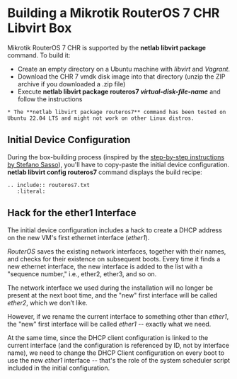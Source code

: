 # Building a Mikrotik RouterOS 7 CHR Libvirt Box

Mikrotik RouterOS 7 CHR is supported by the **netlab libvirt package** command. To build it:

* Create an empty directory on a Ubuntu machine with *libvirt* and *Vagrant*.
* Download the CHR 7 vmdk disk image into that directory (unzip the ZIP archive if you downloaded a .zip file)
* Execute **netlab libvirt package routeros7 _virtual-disk-file-name_** and follow the instructions

```{warning}
* The **‌netlab libvirt package routeros7** command has been tested on Ubuntu 22.04 LTS and might not work on other Linux distros.
```

## Initial Device Configuration

During the box-building process (inspired by the [step-by-step instructions by Stefano Sasso](http://stefano.dscnet.org/a/mikrotik_vagrant/)), you'll have to copy-paste the initial device configuration. **netlab libvirt config routeros7** command displays the build recipe:

```{eval-rst}
.. include:: routeros7.txt
   :literal:
```

## Hack for the ether1 Interface

The initial device configuration includes a hack to create a DHCP address on the new VM's first ethernet interface (*ether1*).

*RouterOS* saves the existing network interfaces, together with their names, and checks for their existence on subsequent boots. Every time it finds a new ethernet interface, the new interface is added to the list with a "sequence number," i.e., ether2, ether3, and so on.

The network interface we used during the installation will no longer be present at the next boot time, and the "new" first interface will be called *ether2*, which we don’t like.

However, if we rename the current interface to something other than *ether1*, the "new" first interface will be called *ether1* -- exactly what we need.

At the same time, since the DHCP client configuration is linked to the current interface (and the configuration is referenced by ID, not by interface name), we need to change the DHCP Client configuration on every boot to use the new *ether1* interface -- that's the role of the system scheduler script included in the initial configuration.
